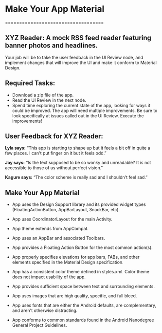 # Make Your App Material
===================================

## XYZ Reader: A mock RSS feed reader featuring banner photos and headlines. 

Your job will be to take the user feedback in the UI Review node, and implement changes that will improve the UI and make it conform to Material Design.

Required Tasks:
------------------------

* Download a zip file of the app.
* Read the UI Review in the next node.
* Spend time exploring the current state of the app, looking for ways it could be improved. The app will need multiple    improvements. Be sure to look specifically at issues called out in the UI Review.
Execute the improvements!


## User Feedback for XYZ Reader:


__Lyla says:__
“This app is starting to shape up but it feels a bit off in quite a few places. I can't put finger on it but it feels odd.”

__Jay says:__
“Is the text supposed to be so wonky and unreadable? It is not accessible to those of us without perfect vision."

__Kagure says:__
“The color scheme is really sad and I shouldn't feel sad.”

## Make Your App Material

* App uses the Design Support library and its provided widget types (FloatingActionButton, AppBarLayout, SnackBar, etc).

* App uses CoordinatorLayout for the main Activity.

* App theme extends from AppCompat.

* App uses an AppBar and associated Toolbars.

* App provides a Floating Action Button for the most common action(s).

* App properly specifies elevations for app bars, FABs, and other elements specified in the Material Design specification.

* App has a consistent color theme defined in styles.xml. Color theme does not impact usability of the app.

* App provides sufficient space between text and surrounding elements.

* App uses images that are high quality, specific, and full bleed.

* App uses fonts that are either the Android defaults, are complementary, and aren't otherwise distracting.

* App conforms to common standards found in the Android Nanodegree General Project Guidelines.
